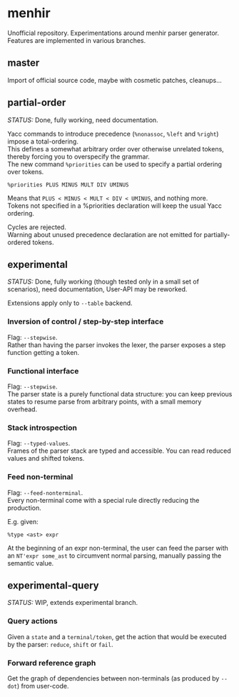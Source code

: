menhir
======

Unofficial repository. Experimentations around menhir parser generator.  
Features are implemented in various branches.


master
------

Import of official source code, maybe with cosmetic patches, cleanups…


partial-order
-------------

*STATUS:* Done, fully working, need documentation.

Yacc commands to introduce precedence (```%nonassoc```, ```%left``` and ```%right```) impose a total-ordering.  
This defines a somewhat arbitrary order over otherwise unrelated tokens, thereby forcing you to overspecify the grammar.  
The new command ```%priorities``` can be used to specify a partial ordering over tokens.

    %priorities PLUS MINUS MULT DIV UMINUS

Means that ```PLUS < MINUS < MULT < DIV < UMINUS```, and nothing more.  
Tokens not specified in a %priorities declaration will keep the usual Yacc ordering.

Cycles are rejected.  
Warning about unused precedence declaration are not emitted for partially-ordered tokens.


experimental
------------

*STATUS:* Done, fully working (though tested only in a small set of scenarios), need documentation, User-API may be reworked.

Extensions apply only to ```--table``` backend.

### Inversion of control / step-by-step interface

Flag: ```--stepwise```.  
Rather than having the parser invokes the lexer, the parser exposes a step function getting a token. 

### Functional interface

Flag: ```--stepwise```.  
The parser state is a purely functional data structure: you can keep previous states to resume parse from arbitrary points, with a small memory overhead.

### Stack introspection

Flag: ```--typed-values```.  
Frames of the parser stack are typed and accessible. You can read reduced values and shifted tokens.

### Feed non-terminal

Flag: ```--feed-nonterminal```.  
Every non-terminal come with a special rule directly reducing the production.

E.g. given:

    %type <ast> expr
    
At the beginning of an expr non-terminal, the user can feed the parser with an
```NT'expr some_ast``` to circumvent normal parsing, manually passing the semantic value.

experimental-query
------------------

*STATUS:* WIP, extends experimental branch.

### Query actions

Given a ```state``` and a ```terminal/token```, get the action that would be
executed by the parser: ```reduce```, ```shift``` or ```fail```.

### Forward reference graph

Get the graph of dependencies between non-terminals (as produced by ```--dot```) from user-code.
